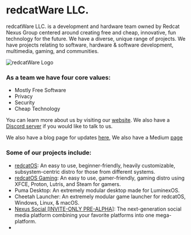 # redcatWare LLC.

redcatWare LLC. is a development and hardware team owned by Redcat Nexus Group centered around creating free and cheap, innovative, fun technology for the future. We have a diverse, unique range of projects. We have projects relating to software, hardware & software development, multimedia, gaming, and communities.

![redcatWare Logo](https://i.imgur.com/u6GWKiL.png)	

### As a team we have four core values:	
- Mostly Free Software	
- Privacy	
- Security	
- Cheap Technology	

You can learn more about us by visiting our [website](https://redcatware.net/). We also have a [Discord server](https://discord.gg/PK378PCQrz) if you would like to talk to us.	

We also have a blog page for updates [here](https://updates.redcatware.net/), We also have a Medium [page](https://redcatware.medium.com/)	

### Some of our projects include:	
- [redcatOS](https://os.redcatware.net/): An easy to use, beginner-friendly, heavily customizable, subsystem-centric distro for those from different systems.	
- [redcatOS Gaming](https://os.redcatware.net): An easy to use, gamer-friendly, gaming distro using XFCE, Proton, Lutris, and Steam for gamers.	
- Puma Desktop: An extremely modular desktop made for LuminexOS.
- Cheetah Launcher: An extremely modular game launcher for redcatOS, Windows, Linux, & macOS.
- [Nexus Social [INVITE-ONLY PRE-ALPHA]](https://redcatware.net): The next-generation social media platform combining your favorite platforms into one mega-platform.
- 
